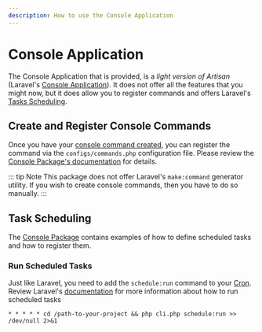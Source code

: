 ```yaml
---
description: How to use the Console Application
---
```


# Console Application

The Console Application that is provided, is a _light version of Artisan_ (Laravel's [Console Application](https://packagist.org/packages/illuminate/console)).
It does not offer all the features that you might now, but it does allow you to register commands and offers Laravel's [Tasks Scheduling](https://laravel.com/docs/6.x/scheduling).

## Create and Register Console Commands

Once you have your [console command created](https://laravel.com/docs/6.x/artisan#writing-commands), you can register the command via the `configs/commands.php` configuration file.
Please review the [Console Package's documentation](../../console/commands.md) for details.

::: tip Note
This package does not offer Laravel's `make:command` generator utility.
If you wish to create console commands, then you have to do so manually. 
:::

## Task Scheduling

The [Console Package](../../console/schedules.md) contains examples of how to define scheduled tasks and how to register them.

### Run Scheduled Tasks

Just like Laravel, you need to add the `schedule:run` command to your [Cron](https://en.wikipedia.org/wiki/Cron).
Review Laravel's [documentation](https://laravel.com/docs/6.x/scheduling) for more information about how to run scheduled tasks

```
* * * * * cd /path-to-your-project && php cli.php schedule:run >> /dev/null 2>&1
```